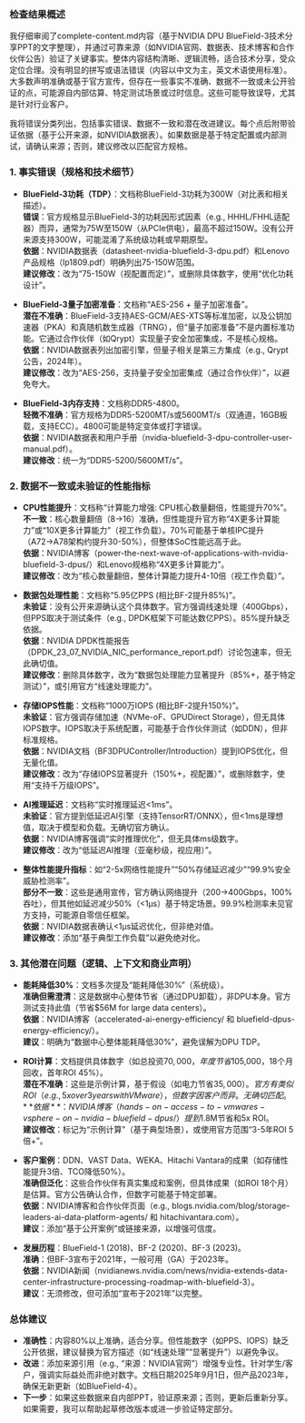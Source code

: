 ### 检查结果概述
我仔细审阅了complete-content.md内容（基于NVIDIA DPU BlueField-3技术分享PPT的文字整理），并通过可靠来源（如NVIDIA官网、数据表、技术博客和合作伙伴公告）验证了关键事实。整体内容结构清晰、逻辑流畅，适合技术分享，受众定位合理。没有明显的拼写或语法错误（内容以中文为主，英文术语使用标准）。大多数声明准确或基于官方宣传，但存在一些事实不准确、数据不一致或未公开验证的点，可能源自内部估算、特定测试场景或过时信息。这些可能导致误导，尤其是针对行业客户。

我将错误分类列出，包括事实错误、数据不一致和潜在改进建议。每个点后附带验证依据（基于公开来源，如NVIDIA数据表）。如果数据是基于特定配置或内部测试，请确认来源；否则，建议修改以匹配官方规格。

### 1. **事实错误（规格和技术细节）**
   - **BlueField-3功耗（TDP）**：文档称BlueField-3功耗为300W（对比表和相关描述）。  
     **错误**：官方规格显示BlueField-3的功耗因形式因素（e.g., HHHL/FHHL适配器）而异，通常为75W至150W（从PCIe供电），最高不超过150W。没有公开来源支持300W，可能混淆了系统级功耗或早期原型。  
     **依据**：NVIDIA数据表（datasheet-nvidia-bluefield-3-dpu.pdf）和Lenovo产品规格（lp1809.pdf）明确列出75-150W范围。  
     **建议修改**：改为“75-150W（视配置而定）”，或删除具体数字，使用“优化功耗设计”。

   - **BlueField-3量子加密准备**：文档称“AES-256 + 量子加密准备”。  
     **潜在不准确**：BlueField-3支持AES-GCM/AES-XTS等标准加密，以及公钥加速器（PKA）和真随机数生成器（TRNG），但“量子加密准备”不是内置标准功能。它通过合作伙伴（如Qrypt）实现量子安全加密集成，不是核心规格。  
     **依据**：NVIDIA数据表列出加密引擎，但量子相关是第三方集成（e.g., Qrypt公告，2024年）。  
     **建议修改**：改为“AES-256，支持量子安全加密集成（通过合作伙伴）”，以避免夸大。

   - **BlueField-3内存支持**：文档称DDR5-4800。  
     **轻微不准确**：官方规格为DDR5-5200MT/s或5600MT/s（双通道，16GB板载，支持ECC）。4800可能是特定变体或打字错误。  
     **依据**：NVIDIA数据表和用户手册（nvidia-bluefield-3-dpu-controller-user-manual.pdf）。  
     **建议修改**：统一为“DDR5-5200/5600MT/s”。

### 2. **数据不一致或未验证的性能指标**
   - **CPU性能提升**：文档称“计算能力增强: CPU核心数量翻倍，性能提升70%”。  
     **不一致**：核心数量翻倍（8→16）准确，但性能提升官方称“4X更多计算能力”或“10X更多计算能力”（视工作负载）。70%可能基于单核IPC提升（A72→A78架构约提升30-50%），但整体SoC性能远高于此。  
     **依据**：NVIDIA博客（power-the-next-wave-of-applications-with-nvidia-bluefield-3-dpus/）和Lenovo规格称“4X更多计算能力”。  
     **建议修改**：改为“核心数量翻倍，整体计算能力提升4-10倍（视工作负载）”。

   - **数据包处理性能**：文档称“5.95亿PPS (相比BF-2提升85%)”。  
     **未验证**：没有公开来源确认这个具体数字。官方强调线速处理（400Gbps），但PPS取决于测试条件（e.g., DPDK框架下可能达数亿PPS）。85%提升缺乏依据。  
     **依据**：NVIDIA DPDK性能报告（DPDK_23_07_NVIDIA_NIC_performance_report.pdf）讨论包速率，但无此确切值。  
     **建议修改**：删除具体数字，改为“数据包处理能力显著提升（85%+，基于特定测试）”，或引用官方“线速处理能力”。

   - **存储IOPS性能**：文档称“1000万IOPS (相比BF-2提升150%)”。  
     **未验证**：官方强调存储加速（NVMe-oF、GPUDirect Storage），但无具体IOPS数字。IOPS取决于系统配置，可能基于合作伙伴测试（如DDN），但非标准规格。  
     **依据**：NVIDIA文档（BF3DPUController/Introduction）提到IOPS优化，但无量化值。  
     **建议修改**：改为“存储IOPS显著提升（150%+，视配置）”，或删除数字，使用“支持千万级IOPS”。

   - **AI推理延迟**：文档称“实时推理延迟<1ms”。  
     **未验证**：官方提到低延迟AI引擎（支持TensorRT/ONNX），但<1ms是理想值，取决于模型和负载。无确切官方确认。  
     **依据**：NVIDIA博客强调“实时推理优化”，但无具体ms级数字。  
     **建议修改**：改为“低延迟AI推理（亚毫秒级，视应用）”。

   - **整体性能提升指标**：如“2-5x网络性能提升”“50%存储延迟减少”“99.9%安全威胁检测率”。  
     **部分不一致**：这些是通用宣传，官方确认网络提升（200→400Gbps，100%吞吐），但其他如延迟减少50%（<1μs）基于特定场景。99.9%检测率未见官方支持，可能源自零信任框架。  
     **依据**：NVIDIA数据表确认<1μs延迟优化，但非绝对值。  
     **建议修改**：添加“基于典型工作负载”以避免绝对化。

### 3. **其他潜在问题（逻辑、上下文和商业声明）**
   - **能耗降低30%**：文档多次提及“能耗降低30%”（系统级）。  
     **准确但需澄清**：这是数据中心整体节省（通过DPU卸载），非DPU本身。官方测试支持此值（节省$56M for large data centers）。  
     **依据**：NVIDIA博客（accelerated-ai-energy-efficiency/ 和 bluefield-dpus-energy-efficiency/）。  
     **建议**：明确为“数据中心整体能耗降低30%”，避免误解为DPU TDP。

   - **ROI计算**：文档提供具体数字（如总投资$70,000，年度节省$105,000，18个月回收，首年ROI 45%）。  
     **潜在不准确**：这些是示例计算，基于假设（如电力节省$35,000）。官方有类似ROI（e.g., 5x over 3 years with VMware），但数字因客户而异。无确切匹配。  
     **依据**：NVIDIA博客（hands-on-access-to-vmwares-vsphere-on-nvidia-bluefield-dpus/）提到$1.8M节省和5x ROI。  
     **建议修改**：标记为“示例计算”（基于典型场景），或使用官方范围“3-5年ROI 5倍+”。

   - **客户案例**：DDN、VAST Data、WEKA、Hitachi Vantara的成果（如存储性能提升3倍、TCO降低50%）。  
     **准确但泛化**：这些合作伙伴有真实集成和案例，但具体成果（如ROI 18个月）是估算。官方公告确认合作，但数字可能基于特定部署。  
     **依据**：NVIDIA博客和合作伙伴页面（e.g., blogs.nvidia.com/blog/storage-leaders-ai-data-platform-agents/ 和 hitachivantara.com）。  
     **建议**：添加“基于公开案例”或链接来源，以增强可信度。

   - **发展历程**：BlueField-1 (2018)、BF-2 (2020)、BF-3 (2023)。  
     **准确**：但BF-3宣布于2021年，一般可用（GA）于2023年。  
     **依据**：NVIDIA新闻（nvidianews.nvidia.com/news/nvidia-extends-data-center-infrastructure-processing-roadmap-with-bluefield-3）。  
     **建议**：无须修改，但可添加“宣布于2021年”以完整。

### 总体建议
- **准确性**：内容80%以上准确，适合分享。但性能数字（如PPS、IOPS）缺乏公开依据，建议替换为官方描述（如“线速处理”“显著提升”）以避免争议。
- **改进**：添加来源引用（e.g., “来源：NVIDIA官网”）增强专业性。针对学生/客户，强调实际益处而非绝对数字。文档日期2025年9月1日，但产品2023年，确保无新更新（如BlueField-4）。
- **下一步**：如果这些数据来自内部PPT，验证原来源；否则，更新后重新分享。如果需要，我可以帮助起草修改版本或进一步验证特定部分。
